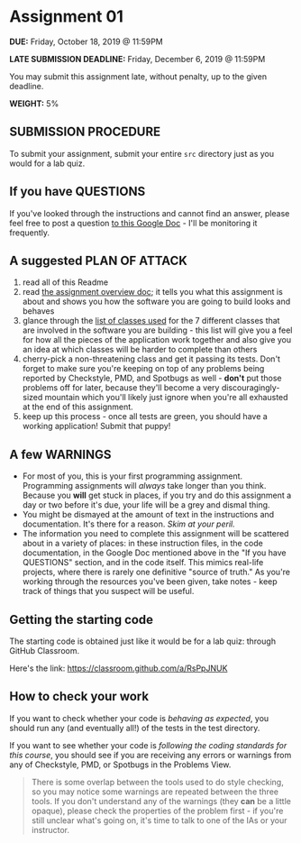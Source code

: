 # Assignment 01

**DUE:** Friday, October 18, 2019 @ 11:59PM

**LATE SUBMISSION DEADLINE:** Friday, December 6, 2019 @ 11:59PM

You may submit this assignment late, without penalty, up to the given deadline.

**WEIGHT:** 5%

## SUBMISSION PROCEDURE

To submit your assignment, submit your entire `src` directory just as you would for a lab quiz.

## If you have QUESTIONS

If you've looked through the instructions and cannot find an answer, please feel free to post a question [to this Google Doc](https://docs.google.com/document/d/1kIocWkbE6nxEW2GJmPyrOLYkyxBmg_R5ZuvvBVCnu8U/edit?usp=sharing) - I'll be monitoring it frequently.

## A suggested PLAN OF ATTACK

1. read all of this Readme
1. read [the assignment overview doc](asg.01.browZbot.docs.md); it tells you what this assignment is about and shows you how the software you are going to build looks and behaves
1. glance through the [list of classes used](list.of.classes.used.md) for the 7 different classes that are involved in the software you are building - this list will give you a feel for how all the pieces of the application work together and also give you an idea at which classes will be harder to complete than others
1. cherry-pick a non-threatening class and get it passing its tests. Don't forget to make sure you're keeping on top of any problems being reported by Checkstyle, PMD, and Spotbugs as well - **don't** put those problems off for later, because they'll become a very discouragingly-sized mountain which you'll likely just ignore when you're all exhausted at the end of this assignment.
1. keep up this process - once all tests are green, you should have a working application! Submit that puppy!

## A few WARNINGS

- For most of you, this is your first programming assignment. Programming assignments will _always_ take longer than you think. Because you **will** get stuck in places, if you try and do this assignment a day or two before it's due, your life will be a grey and dismal thing.
- You might be dismayed at the amount of text in the instructions and documentation. It's there for a reason. _Skim at your peril._
- The information you need to complete this assignment will be scattered about in a variety of places: in these instruction files, in the code documentation, in the Google Doc mentioned above in the "If you have QUESTIONS" section, and in the code itself. This mimics real-life projects, where there is rarely one definitive "source of truth." As you're working through the resources you've been given, take notes - keep track of things that you suspect will be useful.

## Getting the starting code

The starting code is obtained just like it would be for a lab quiz: through GitHub Classroom.

Here's the link: <https://classroom.github.com/a/RsPpJNUK>

## How to check your work

If you want to check whether your code is _behaving as expected_, you should run any (and eventually all!) of the tests in the test directory.

If you want to see whether your code is _following the coding standards for this course_, you should see if you are receiving any errors or warnings from any of Checkstyle, PMD, or Spotbugs in the Problems View.

> There is some overlap between the tools used to do style checking, so
> you may notice some warnings are repeated between the three tools. If you
> don't understand any of the warnings (they **can** be a little opaque), please check the properties of the problem first - if you're still unclear what's going on, it's time to talk to one of the IAs or your instructor.
